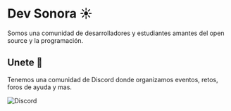 # Dev Sonora ☀️

Somos una comunidad de desarrolladores y estudiantes amantes del open source y la programación. 

## Unete 💬
Tenemos una comunidad de Discord donde organizamos eventos, retos, foros de ayuda y mas.

![Discord](https://img.shields.io/discord/1098446427618812074?style=for-the-badge&logo=discord&label=Discord&labelColor=black&color=%237289da)
